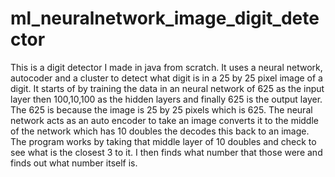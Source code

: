 # ml_neuralnetwork_image_digit_detector
This is a digit detector I made in java from scratch. It uses a neural 
network, autocoder and a cluster to detect what digit is in a 25 by 25
pixel image of a digit. It starts of by training the data in an neural
network of 625 as the input layer then 100,10,100 as the hidden layers
and finally 625 is the output layer. The 625 is because the image is 25 
by 25 pixels which is 625. The neural network acts as an auto encoder to
take an image converts it to the middle of the network which has 10 doubles
the decodes this back to an image. The program works by taking that middle
layer of 10 doubles and check to see what is the closest 3 to it. I then
finds what number that those were and finds out what number itself is.